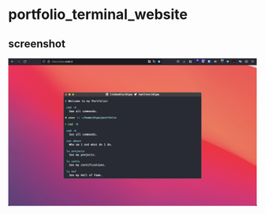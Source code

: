 # portfolio_terminal_website

## screenshot

![alt text](https://github.com/dipa96/portfolio_terminal_website/blob/main/demo.png)
